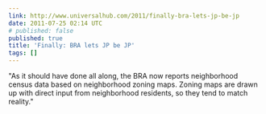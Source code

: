 ```yaml
---
link: http://www.universalhub.com/2011/finally-bra-lets-jp-be-jp
date: 2011-07-25 02:14 UTC
# published: false
published: true
title: 'Finally: BRA lets JP be JP'
tags: []
---
```


"As it should have done all along, the BRA now reports neighborhood census data based on neighborhood zoning maps. Zoning maps are drawn up with direct input from neighborhood residents, so they tend to match reality."
